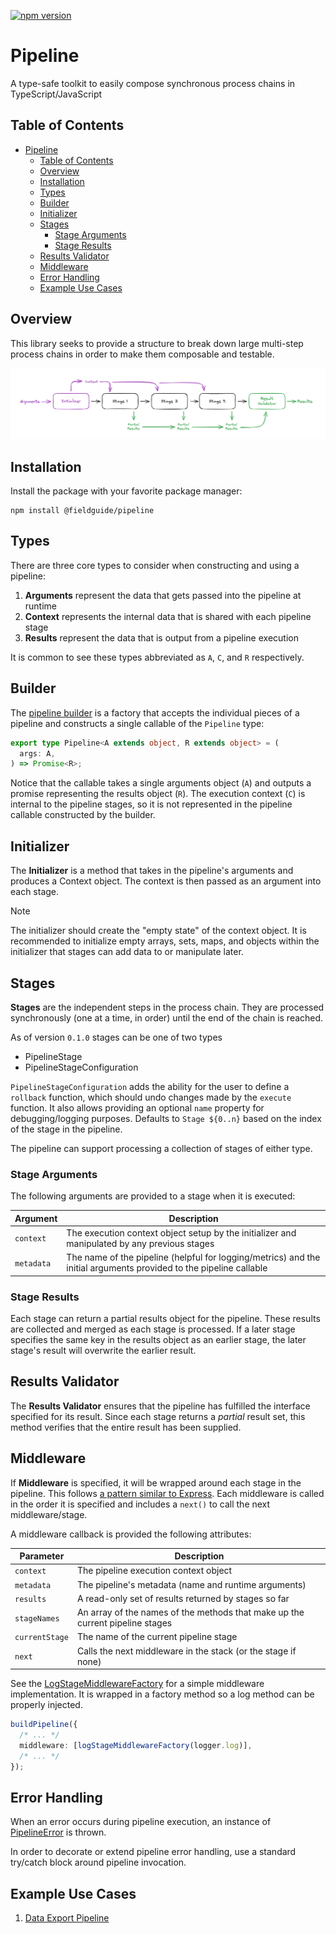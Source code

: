 [![npm version](https://badge.fury.io/js/@fieldguide%2Fpipeline.svg)](https://www.npmjs.com/package/@fieldguide/pipeline)

# Pipeline

A type-safe toolkit to easily compose synchronous process chains in TypeScript/JavaScript

## Table of Contents

- [Pipeline](#pipeline)
  - [Table of Contents](#table-of-contents)
  - [Overview](#overview)
  - [Installation](#installation)
  - [Types](#types)
  - [Builder](#builder)
  - [Initializer](#initializer)
  - [Stages](#stages)
    - [Stage Arguments](#stage-arguments)
    - [Stage Results](#stage-results)
  - [Results Validator](#results-validator)
  - [Middleware](#middleware)
  - [Error Handling](#error-handling)
  - [Example Use Cases](#example-use-cases)

## Overview

This library seeks to provide a structure to break down large multi-step process chains in order to make them composable and testable.

![Pipeline overview diagram](./docs/pipeline-overview.png)

## Installation

Install the package with your favorite package manager:

```
npm install @fieldguide/pipeline
```

## Types

There are three core types to consider when constructing and using a pipeline:

1. **Arguments** represent the data that gets passed into the pipeline at runtime
2. **Context** represents the internal data that is shared with each pipeline stage
3. **Results** represent the data that is output from a pipeline execution

It is common to see these types abbreviated as `A`, `C`, and `R` respectively.

## Builder

The [pipeline builder](./src/buildPipeline.ts) is a factory that accepts the individual pieces of a pipeline and constructs a single callable of the `Pipeline` type:

```typescript
export type Pipeline<A extends object, R extends object> = (
  args: A,
) => Promise<R>;
```

Notice that the callable takes a single arguments object (`A`) and outputs a promise representing the results object (`R`). The execution context (`C`) is internal to the pipeline stages, so it is not represented in the pipeline callable constructed by the builder.

## Initializer

The **Initializer** is a method that takes in the pipeline's arguments and produces a Context object. The context is then passed as an argument into each stage.

> [!NOTE]
> The initializer should create the "empty state" of the context object. It is recommended to initialize empty arrays, sets, maps, and objects within the initializer that stages can add data to or manipulate later.

## Stages

**Stages** are the independent steps in the process chain. They are processed synchronously (one at a time, in order) until the end of the chain is reached.

As of version `0.1.0` stages can be one of two types

- PipelineStage
- PipelineStageConfiguration

`PipelineStageConfiguration` adds the ability for the user to define a `rollback` function, which should undo changes made by the `execute` function.
It also allows providing an optional `name` property for debugging/logging purposes.
Defaults to `Stage ${0..n}` based on the index of the stage in the pipeline.

The pipeline can support processing a collection of stages of either type.

### Stage Arguments

The following arguments are provided to a stage when it is executed:

| Argument   | Description                                                                                                        |
| ---------- | ------------------------------------------------------------------------------------------------------------------ |
| `context`  | The execution context object setup by the initializer and manipulated by any previous stages                       |
| `metadata` | The name of the pipeline (helpful for logging/metrics) and the initial arguments provided to the pipeline callable |

### Stage Results

Each stage can return a partial results object for the pipeline. These results are collected and merged as each stage is processed. If a later stage specifies the same key in the results object as an earlier stage, the later stage's result will overwrite the earlier result.

## Results Validator

The **Results Validator** ensures that the pipeline has fulfilled the interface specified for its result. Since each stage returns a _partial_ result set, this method verifies that the entire result has been supplied.

## Middleware

If **Middleware** is specified, it will be wrapped around each stage in the pipeline. This follows [a pattern similar to Express](https://expressjs.com/en/guide/using-middleware.html). Each middleware is called in the order it is specified and includes a `next()` to call the next middleware/stage.

A middleware callback is provided the following attributes:

| Parameter      | Description                                                                   |
| -------------- | ----------------------------------------------------------------------------- |
| `context`      | The pipeline execution context object                                         |
| `metadata`     | The pipeline's metadata (name and runtime arguments)                          |
| `results`      | A read-only set of results returned by stages so far                          |
| `stageNames`   | An array of the names of the methods that make up the current pipeline stages |
| `currentStage` | The name of the current pipeline stage                                        |
| `next`         | Calls the next middleware in the stack (or the stage if none)                 |

See the [LogStageMiddlewareFactory](./src/middleware/logStageMiddlewareFactory.ts) for a simple middleware implementation. It is wrapped in a factory method so a log method can be properly injected.

```typescript
buildPipeline({
  /* ... */
  middleware: [logStageMiddlewareFactory(logger.log)],
  /* ... */
});
```

## Error Handling

When an error occurs during pipeline execution, an instance of [PipelineError](./src/error/PipelineError.ts) is thrown.

In order to decorate or extend pipeline error handling, use a standard try/catch block around pipeline invocation.

## Example Use Cases

1. [Data Export Pipeline](./docs/cases/data-export-pipeline.md)
